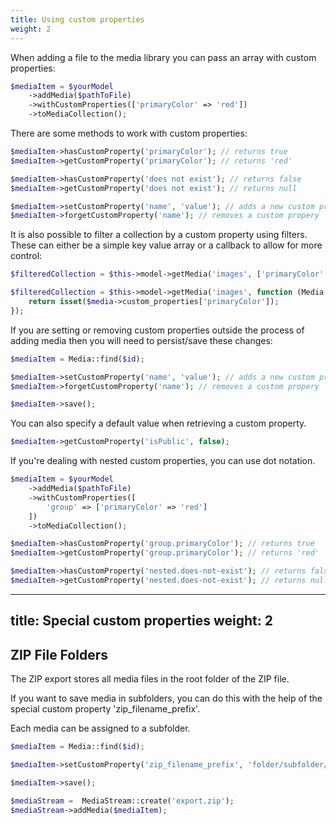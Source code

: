 ```yaml
---
title: Using custom properties
weight: 2
---
```


When adding a file to the media library you can pass an array with custom properties:

```php
$mediaItem = $yourModel
    ->addMedia($pathToFile)
    ->withCustomProperties(['primaryColor' => 'red'])
    ->toMediaCollection();
```

There are some methods to work with custom properties:

```php
$mediaItem->hasCustomProperty('primaryColor'); // returns true
$mediaItem->getCustomProperty('primaryColor'); // returns 'red'

$mediaItem->hasCustomProperty('does not exist'); // returns false
$mediaItem->getCustomProperty('does not exist'); // returns null

$mediaItem->setCustomProperty('name', 'value'); // adds a new custom propery
$mediaItem->forgetCustomProperty('name'); // removes a custom propery
```

It is also possible to filter a collection by a custom property using filters. These can either be a simple key value array or a callback to allow for more control:

```php
$filteredCollection = $this->model->getMedia('images', ['primaryColor' => 'red']);

$filteredCollection = $this->model->getMedia('images', function (Media $media) {
    return isset($media->custom_properties['primaryColor']);
});

```

If you are setting or removing custom properties outside the process of adding media then you will need to persist/save these changes:

```php
$mediaItem = Media::find($id);

$mediaItem->setCustomProperty('name', 'value'); // adds a new custom propery or updates an existing one
$mediaItem->forgetCustomProperty('name'); // removes a custom propery

$mediaItem->save();
```

You can also specify a default value when retrieving a custom property.

```php
$mediaItem->getCustomProperty('isPublic', false);
```

If you're dealing with nested custom properties, you can use dot notation.

```php
$mediaItem = $yourModel
    ->addMedia($pathToFile)
    ->withCustomProperties([
        'group' => ['primaryColor' => 'red']
    ])
    ->toMediaCollection();

$mediaItem->hasCustomProperty('group.primaryColor'); // returns true
$mediaItem->getCustomProperty('group.primaryColor'); // returns 'red'

$mediaItem->hasCustomProperty('nested.does-not-exist'); // returns false
$mediaItem->getCustomProperty('nested.does-not-exist'); // returns null
```

---
title: Special custom properties
weight: 2
---

## ZIP File Folders

The ZIP export stores all media files in the root folder of the ZIP file.

If you want to save media in subfolders, you can do this with the help of the special custom property 'zip_filename_prefix'.

Each media can be assigned to a subfolder.

```php
$mediaItem = Media::find($id);

$mediaItem->setCustomProperty('zip_filename_prefix', 'folder/subfolder/'); // stores $mediaItem in Subfolder

$mediaItem->save();

$mediaStream =  MediaStream::create('export.zip');
$mediaStream->addMedia($mediaItem);
```
